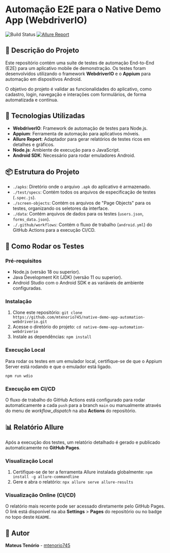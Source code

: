 # Automação E2E para o Native Demo App (WebdriverIO)

![Build Status](https://github.com/mtenorio745/native-demo-app-automation-webdriverio/actions/workflows/android.yml/badge.svg)
[![Allure Report](https://img.shields.io/badge/Allure_Report-blue?logo=allure)](https://mtenorio745.github.io/native-demo-app-automation-webdriverio/)

## 📝 Descrição do Projeto

Este repositório contém uma suíte de testes de automação End-to-End (E2E) para um aplicativo mobile de demonstração. Os testes foram desenvolvidos utilizando o framework **WebdriverIO** e o **Appium** para automação em dispositivos Android.

O objetivo do projeto é validar as funcionalidades do aplicativo, como cadastro, login, navegação e interações com formulários, de forma automatizada e contínua.

## 🚀 Tecnologias Utilizadas

* **WebdriverIO**: Framework de automação de testes para Node.js.
* **Appium**: Ferramenta de automação para aplicativos móveis.
* **Allure Report**: Adaptador para gerar relatórios de testes ricos em detalhes e gráficos.
* **Node.js**: Ambiente de execução para o JavaScript.
* **Android SDK**: Necessário para rodar emuladores Android.

## 📦 Estrutura do Projeto

* `./apks`: Diretório onde o arquivo `.apk` do aplicativo é armazenado.
* `./test/specs`: Contém todos os arquivos de especificação de testes (`.spec.js`).
* `./screen-objects`: Contém os arquivos de "Page Objects" para os testes, organizando os seletores da interface.
* `./data`: Contém arquivos de dados para os testes (`users.json`, `forms_data.json`).
* `./.github/workflows`: Contém o fluxo de trabalho (`android.yml`) do GitHub Actions para a execução CI/CD.

## 🔧 Como Rodar os Testes

### Pré-requisitos

* Node.js (versão 18 ou superior).
* Java Development Kit (JDK) (versão 11 ou superior).
* Android Studio com o Android SDK e as variáveis de ambiente configuradas.

### Instalação

1.  Clone este repositório:
    `git clone https://github.com/mtenorio745/native-demo-app-automation-webdriverio.git`
2.  Acesse o diretório do projeto:
    `cd native-demo-app-automation-webdriverio`
3.  Instale as dependências:
    `npm install`

### Execução Local

Para rodar os testes em um emulador local, certifique-se de que o Appium Server está rodando e que o emulador está ligado.

`npm run wdio`

### Execução em CI/CD

O fluxo de trabalho do GitHub Actions está configurado para rodar automaticamente a cada `push` para a branch `main` ou manualmente através do menu de *workflow_dispatch* na aba **Actions** do repositório.

## 📊 Relatório Allure

Após a execução dos testes, um relatório detalhado é gerado e publicado automaticamente no **GitHub Pages**.

### Visualização Local

1.  Certifique-se de ter a ferramenta Allure instalada globalmente:
    `npm install -g allure-commandline`
2.  Gere e abra o relatório:
    `npx allure serve allure-results`

### Visualização Online (CI/CD)

O relatório mais recente pode ser acessado diretamente pelo GitHub Pages. O link está disponível na aba **Settings** > **Pages** do repositório ou no badge no topo deste `README`.

## 🧑 Autor

**Mateus Tenório** - [mtenorio745](https://github.com/mtenorio745)